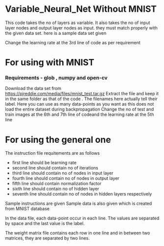 # Variable_Neural_Net Without MNIST

This code takes the no of layers as variable. It also takes the no of input layer nodes and output layer nodes as input. they must match properly with the given data set. here is a sample data set given

Change the learning rate at the 3rd line of code as per requirement

# For using with MNIST

### Requirements - glob , numpy and open-cv

Download the data set from https://pjreddie.com/media/files/mnist_test.tar.gz
Extract the file and keep it in the same folder as that of the code . The filenames here actually tell their label.
Here you can use as many data-points as you want as this does not load the entire dataset during backpropagation
Change the no of test and train images at the 6th and 7th line of codeand the learning rate at the 5th line

# For using the general one

The instruction file requitements are as follows
- first line should be learning rate
- second line should contain no of iterations
- third line should contain no of nodes in input layer
- fourth line should contain no of nodes in output layer
- fifth line should contain normalization factor
- sixth line should contain no of hidden layer
- seventh line should contain no of nodes in hidden layers respectively

Sample instructions are given
Sample data is also given which is created from MNIST database

In the data file, each data-point occur in each line. The values are separated by space and the last value is the label.

The weight matrix file contains each row in one line and in between two matrices, they are separated by two lines.
